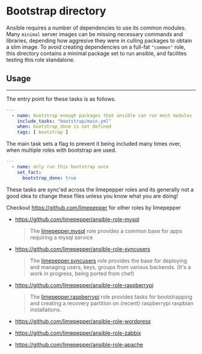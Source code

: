 
Bootstrap directory
============

Ansible requires a number of dependencies to use its common modules. Many 
`minimal` server images can be missing necessary commands and libraries, 
depending how aggresive they were in culling packages to obtain a slim image. To 
avoid creating dependencies on a full-fat `"common"` role, this directory 
contains a minimal package set to run ansible, and facilites testing this role 
standalone.

## Usage
-----

The entry point for these tasks is as follows. 

```yaml
---
  - name: bootstrap enough packages that ansible can run most modules
    include_tasks: "bootstrap/main.yml"
    when: bootstrap_done is not defined
    tags: [ bootstrap ]
```

The main task sets a flag to prevent it being included many times over, when 
multiple roles with bootstrap are used.

```yaml
---
  - name: only run this bootstrap once
    set_fact:
      bootstrap_done: true
```
These tasks are sync'ed across the limepepper roles and its generally not a 
good idea to change these files unless you know what you are doing!

Checkout https://github.com/limepepper for other roles by limepepper

* https://github.com/limepepper/ansible-role-mysql

    > The [limepepper.mysql](https://github.com/limepepper/ansible-role-mysql) role provides a common base for apps requiring a mysql service  
    > 

* https://github.com/limepepper/ansible-role-syncusers

    > The [limepepper.syncusers](https://github.com/limepepper/ansible-role-syncusers)
    > role provides the base for deploying and managing users, keys, groups from
    > various backends. (It's a work in progress, being ported from chef)

* https://github.com/limepepper/ansible-role-raspberrypi

    > The [limepepper.raspberrypi](https://github.com/limepepper/ansible-role-raspberrypi)
    > role provides tasks for bootstrapping and creating a recovery partition
    > on (recent) raspberrypi raspbian installations.

* https://github.com/limepepper/ansible-role-wordpress
* https://github.com/limepepper/ansible-role-zabbix
* https://github.com/limepepper/ansible-role-apache




